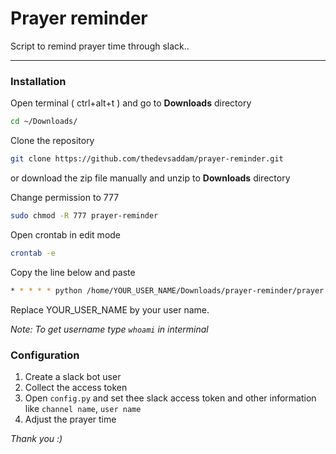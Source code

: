 # Prayer reminder
Script to remind prayer time through slack..

---
### Installation

Open terminal ( ctrl+alt+t ) and go to __Downloads__ directory

```bash
cd ~/Downloads/
```

Clone the repository

```bash
git clone https://github.com/thedevsaddam/prayer-reminder.git
```
or download the zip file manually and unzip to __Downloads__ directory

Change permission to 777

```bash
sudo chmod -R 777 prayer-reminder
```
Open crontab in edit mode

```bash
crontab -e
```

Copy the line below and paste
```bash
* * * * * python /home/YOUR_USER_NAME/Downloads/prayer-reminder/prayer.py
```
Replace YOUR_USER_NAME by your user name.

_Note:  To get username type `whoami` in interminal_

### Configuration
1. Create a slack bot user
1. Collect the access token
1. Open `config.py` and set thee slack access token and other information like `channel name`, `user name`
1. Adjust the prayer time

_Thank you :)_
